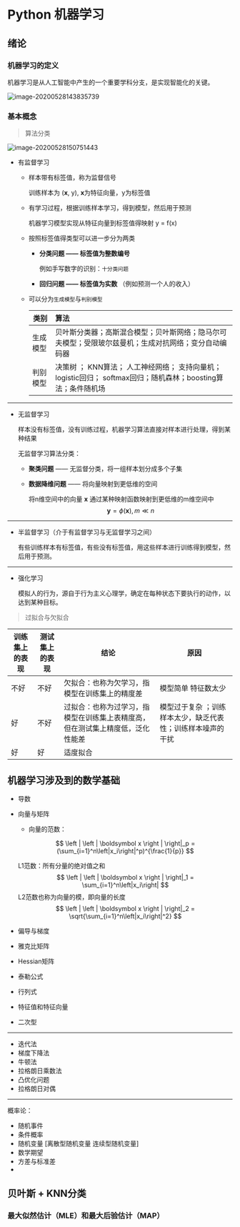 # Python 机器学习

## 绪论

### 机器学习的定义

机器学习是从人工智能中产生的一个重要学科分支，是实现智能化的关键。

![image-20200528143835739](C:\Users\38004\AppData\Roaming\Typora\typora-user-images\image-20200528143835739.png)

### 基本概念

> 算法分类

![image-20200528150751443](C:\Users\38004\AppData\Roaming\Typora\typora-user-images\image-20200528150751443.png)

* 有监督学习

  * 样本带有标签值，称为监督信号

    训练样本为 (**x**, y), **x**为特征向量，y为标签值

  * 有学习过程，根据训练样本学习，得到模型，然后用于预测

    机器学习模型实现从特征向量到标签值得映射 y = f(x)

  * 按照标签值得类型可以进一步分为两类

    * **分类问题 —— 标签值为整数编号**

      例如手写数字的识别：`十分类问题`

    * **回归问题 —— 标签值为实数** （例如预测一个人的收入）

  * 可以分为`生成模型`与`判别模型`

    | **类别** | **算法**                                                     |
    | -------- | :----------------------------------------------------------- |
    | 生成模型 | 贝叶斯分类器；高斯混合模型；贝叶斯网络；隐马尔可夫模型；受限玻尔兹曼机；生成对抗网络；变分自动编码器 |
    | 判别模型 | 决策树 ； KNN算法； 人工神经网络； 支持向量机； logistic回归； softmax回归；随机森林；boosting算法；条件随机场 |

---



* 无监督学习

  样本没有标签值，没有训练过程，机器学习算法直接对样本进行处理，得到某种结果

  无监督学习算法分类：

  * **聚类问题** —— 无监督分类，将一组样本划分成多个子集

  * **数据降维问题** —— 将向量映射到更低维的空间

    将n维空间中的向量 **x** 通过某种映射函数映射到更低维的m维空间中
    $$
    \boldsymbol y = \phi(\boldsymbol x)  , m\ll n
    $$
    

---



* 半监督学习（介于有监督学习与无监督学习之间）

  有些训练样本有标签值，有些没有标签值，用这些样本进行训练得到模型，然后用于预测。



---

* 强化学习

  模拟人的行为，源自于行为主义心理学，确定在每种状态下要执行的动作，以达到某种目标。



> 过拟合与欠拟合

| 训练集上的表现 | 测试集上的表现 | 结论                                                         | 原因                                                        |
| -------------- | -------------- | ------------------------------------------------------------ | ----------------------------------------------------------- |
| 不好           | 不好           | 欠拟合：也称为欠学习，指模型在训练集上的精度差               | 模型简单 特征数太少                                         |
| 好             | 不好           | 过拟合：也称为过学习，指模型在训练集上表精度高，但在测试集上精度低，泛化性能差 | 模型过于复杂 ；训练样本太少，缺乏代表性；训练样本噪声的干扰 |
| 好             | 好             | 适度拟合                                                     |                                                             |



## 机器学习涉及到的数学基础

* 导数

* 向量与矩阵

  * 向量的范数：

  $$
  \left | \left | \boldsymbol x \right | \right|_p = (\sum_{i=1}^n\left|x_i\right|^p)^{\frac{1}{p}}
  $$

  L1范数：所有分量的绝对值之和
  $$
  \left | \left | \boldsymbol x \right | \right|_1 = \sum_{i=1}^n\left|x_i\right|
  $$
  L2范数也称为向量的模，即向量的长度
  $$
  \left | \left | \boldsymbol x \right | \right|_2 = \sqrt{\sum_{i=1}^n\left|x_i\right|^2}
  $$

* 偏导与梯度

* 雅克比矩阵

* Hessian矩阵

* 泰勒公式

* 行列式

* 特征值和特征向量

* 二次型

---

* 迭代法
* 梯度下降法
* 牛顿法
* 拉格朗日乘数法
* 凸优化问题
* 拉格朗日对偶

---

概率论：

* 随机事件
* 条件概率
* 随机变量 [离散型随机变量 连续型随机变量]
* 数学期望
* 方差与标准差
* 





## 贝叶斯 + KNN分类

### 最大似然估计（MLE）和最大后验估计（MAP）

